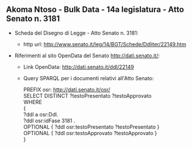 ## Akoma Ntoso - Bulk Data - 14a legislatura - Atto Senato n. 3181 ##

* Scheda del Disegno di Legge - Atto Senato n. 3181:
	* http url: http://www.senato.it/leg/14/BGT/Schede/Ddliter/22149.htm

* Riferimenti al sito OpenData del Senato http://dati.senato.it/:
	* Link OpenData: http://dati.senato.it/ddl/22149
	* Query SPARQL per i documenti relativi all'Atto Senato:

        PREFIX osr: <http://dati.senato.it/osr/>  
		SELECT DISTINCT ?testoPresentato ?testoApprovato  
		WHERE  
		{  
		    ?ddl a osr:Ddl.  
		    ?ddl osr:idFase 3181 .  
		    OPTIONAL { ?ddl osr:testoPresentato ?testoPresentato }  
		    OPTIONAL { ?ddl osr:testoApprovato ?testoApprovato }  
		}
		